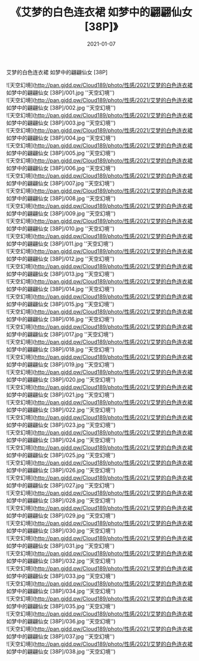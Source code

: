﻿---
layout: post
title:  《艾梦的白色连衣裙 如梦中的翩翩仙女 [38P]》
date:   2021-01-07
img: http://pan.gjdd.pw/Cloud189/photo/性感/2021/艾梦的白色连衣裙 如梦中的翩翩仙女 [38P]/000.jpg
categories: [美女, 性感, 泳衣]
---

艾梦的白色连衣裙 如梦中的翩翩仙女 [38P]



![天空幻境](http://pan.gjdd.pw/Cloud189/photo/性感/2021/艾梦的白色连衣裙 如梦中的翩翩仙女 [38P]/001.jpg ''天空幻境'') <br>
![天空幻境](http://pan.gjdd.pw/Cloud189/photo/性感/2021/艾梦的白色连衣裙 如梦中的翩翩仙女 [38P]/002.jpg ''天空幻境'') <br>
![天空幻境](http://pan.gjdd.pw/Cloud189/photo/性感/2021/艾梦的白色连衣裙 如梦中的翩翩仙女 [38P]/003.jpg ''天空幻境'') <br>
![天空幻境](http://pan.gjdd.pw/Cloud189/photo/性感/2021/艾梦的白色连衣裙 如梦中的翩翩仙女 [38P]/004.jpg ''天空幻境'') <br>
![天空幻境](http://pan.gjdd.pw/Cloud189/photo/性感/2021/艾梦的白色连衣裙 如梦中的翩翩仙女 [38P]/005.jpg ''天空幻境'') <br>
![天空幻境](http://pan.gjdd.pw/Cloud189/photo/性感/2021/艾梦的白色连衣裙 如梦中的翩翩仙女 [38P]/006.jpg ''天空幻境'') <br>
![天空幻境](http://pan.gjdd.pw/Cloud189/photo/性感/2021/艾梦的白色连衣裙 如梦中的翩翩仙女 [38P]/007.jpg ''天空幻境'') <br>
![天空幻境](http://pan.gjdd.pw/Cloud189/photo/性感/2021/艾梦的白色连衣裙 如梦中的翩翩仙女 [38P]/008.jpg ''天空幻境'') <br>
![天空幻境](http://pan.gjdd.pw/Cloud189/photo/性感/2021/艾梦的白色连衣裙 如梦中的翩翩仙女 [38P]/009.jpg ''天空幻境'') <br>
![天空幻境](http://pan.gjdd.pw/Cloud189/photo/性感/2021/艾梦的白色连衣裙 如梦中的翩翩仙女 [38P]/010.jpg ''天空幻境'') <br>
![天空幻境](http://pan.gjdd.pw/Cloud189/photo/性感/2021/艾梦的白色连衣裙 如梦中的翩翩仙女 [38P]/011.jpg ''天空幻境'') <br>
![天空幻境](http://pan.gjdd.pw/Cloud189/photo/性感/2021/艾梦的白色连衣裙 如梦中的翩翩仙女 [38P]/012.jpg ''天空幻境'') <br>
![天空幻境](http://pan.gjdd.pw/Cloud189/photo/性感/2021/艾梦的白色连衣裙 如梦中的翩翩仙女 [38P]/013.jpg ''天空幻境'') <br>
![天空幻境](http://pan.gjdd.pw/Cloud189/photo/性感/2021/艾梦的白色连衣裙 如梦中的翩翩仙女 [38P]/014.jpg ''天空幻境'') <br>
![天空幻境](http://pan.gjdd.pw/Cloud189/photo/性感/2021/艾梦的白色连衣裙 如梦中的翩翩仙女 [38P]/015.jpg ''天空幻境'') <br>
![天空幻境](http://pan.gjdd.pw/Cloud189/photo/性感/2021/艾梦的白色连衣裙 如梦中的翩翩仙女 [38P]/016.jpg ''天空幻境'') <br>
![天空幻境](http://pan.gjdd.pw/Cloud189/photo/性感/2021/艾梦的白色连衣裙 如梦中的翩翩仙女 [38P]/017.jpg ''天空幻境'') <br>
![天空幻境](http://pan.gjdd.pw/Cloud189/photo/性感/2021/艾梦的白色连衣裙 如梦中的翩翩仙女 [38P]/018.jpg ''天空幻境'') <br>
![天空幻境](http://pan.gjdd.pw/Cloud189/photo/性感/2021/艾梦的白色连衣裙 如梦中的翩翩仙女 [38P]/019.jpg ''天空幻境'') <br>
![天空幻境](http://pan.gjdd.pw/Cloud189/photo/性感/2021/艾梦的白色连衣裙 如梦中的翩翩仙女 [38P]/020.jpg ''天空幻境'') <br>
![天空幻境](http://pan.gjdd.pw/Cloud189/photo/性感/2021/艾梦的白色连衣裙 如梦中的翩翩仙女 [38P]/021.jpg ''天空幻境'') <br>
![天空幻境](http://pan.gjdd.pw/Cloud189/photo/性感/2021/艾梦的白色连衣裙 如梦中的翩翩仙女 [38P]/022.jpg ''天空幻境'') <br>
![天空幻境](http://pan.gjdd.pw/Cloud189/photo/性感/2021/艾梦的白色连衣裙 如梦中的翩翩仙女 [38P]/023.jpg ''天空幻境'') <br>
![天空幻境](http://pan.gjdd.pw/Cloud189/photo/性感/2021/艾梦的白色连衣裙 如梦中的翩翩仙女 [38P]/024.jpg ''天空幻境'') <br>
![天空幻境](http://pan.gjdd.pw/Cloud189/photo/性感/2021/艾梦的白色连衣裙 如梦中的翩翩仙女 [38P]/025.jpg ''天空幻境'') <br>
![天空幻境](http://pan.gjdd.pw/Cloud189/photo/性感/2021/艾梦的白色连衣裙 如梦中的翩翩仙女 [38P]/026.jpg ''天空幻境'') <br>
![天空幻境](http://pan.gjdd.pw/Cloud189/photo/性感/2021/艾梦的白色连衣裙 如梦中的翩翩仙女 [38P]/027.jpg ''天空幻境'') <br>
![天空幻境](http://pan.gjdd.pw/Cloud189/photo/性感/2021/艾梦的白色连衣裙 如梦中的翩翩仙女 [38P]/028.jpg ''天空幻境'') <br>
![天空幻境](http://pan.gjdd.pw/Cloud189/photo/性感/2021/艾梦的白色连衣裙 如梦中的翩翩仙女 [38P]/029.jpg ''天空幻境'') <br>
![天空幻境](http://pan.gjdd.pw/Cloud189/photo/性感/2021/艾梦的白色连衣裙 如梦中的翩翩仙女 [38P]/030.jpg ''天空幻境'') <br>
![天空幻境](http://pan.gjdd.pw/Cloud189/photo/性感/2021/艾梦的白色连衣裙 如梦中的翩翩仙女 [38P]/031.jpg ''天空幻境'') <br>
![天空幻境](http://pan.gjdd.pw/Cloud189/photo/性感/2021/艾梦的白色连衣裙 如梦中的翩翩仙女 [38P]/032.jpg ''天空幻境'') <br>
![天空幻境](http://pan.gjdd.pw/Cloud189/photo/性感/2021/艾梦的白色连衣裙 如梦中的翩翩仙女 [38P]/033.jpg ''天空幻境'') <br>
![天空幻境](http://pan.gjdd.pw/Cloud189/photo/性感/2021/艾梦的白色连衣裙 如梦中的翩翩仙女 [38P]/034.jpg ''天空幻境'') <br>
![天空幻境](http://pan.gjdd.pw/Cloud189/photo/性感/2021/艾梦的白色连衣裙 如梦中的翩翩仙女 [38P]/035.jpg ''天空幻境'') <br>
![天空幻境](http://pan.gjdd.pw/Cloud189/photo/性感/2021/艾梦的白色连衣裙 如梦中的翩翩仙女 [38P]/036.jpg ''天空幻境'') <br>
![天空幻境](http://pan.gjdd.pw/Cloud189/photo/性感/2021/艾梦的白色连衣裙 如梦中的翩翩仙女 [38P]/037.jpg ''天空幻境'') <br>
![天空幻境](http://pan.gjdd.pw/Cloud189/photo/性感/2021/艾梦的白色连衣裙 如梦中的翩翩仙女 [38P]/038.jpg ''天空幻境'') <br>